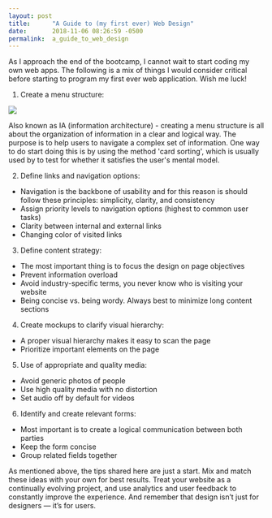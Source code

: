 ```yaml
---
layout: post
title:      "A Guide to (my first ever) Web Design"
date:       2018-11-06 08:26:59 -0500
permalink:  a_guide_to_web_design
---
```



As I approach the end of the bootcamp, I cannot wait to start coding my own web apps. The following is a mix of things I would consider critical before starting to program my first ever web application. Wish me luck! 

1. Create a menu structure: 

![](https://uxmastery.com/wp-content/uploads/2014/06/Card-sorting-e1403581139396.jpg)

Also known as IA (information architecture) - creating a menu structure is all about the organization of information in a clear and logical way. The purpose is to help users to navigate a complex set of information. One way to do start doing this is by using the method 'card sorting', which is usually used by to test for whether it satisfies the user's mental model.  

2. Define links and navigation options: 
* Navigation is the backbone of usability and for this reason is should follow these principles: simplicity, clarity, and consistency
* Assign priority levels to navigation options (highest to common user tasks)
* Clarity between internal and external links 
* Changing color of visited links

3. Define content strategy: 
* The most important thing is to focus the design on page objectives 
* Prevent information overload 
* Avoid industry-specific terms, you never know who is visiting your website 
* Being concise vs. being wordy. Always best to minimize long content sections

4. Create mockups to clarify visual hierarchy: 
* A proper visual hierarchy makes it easy to scan the page 
* Prioritize important elements on the page 

5. Use of appropriate and quality media:
* Avoid generic photos of people 
* Use high quality media with no distortion 
* Set audio off by default for videos 

6. Identify and create relevant forms: 
* Most important is to create a logical communication between both parties 
* Keep the form concise 
* Group related fields together 

As mentioned above, the tips shared here are just a start. Mix and match these ideas with your own for best results. Treat your website as a continually evolving project, and use analytics and user feedback to constantly improve the experience. And remember that design isn’t just for designers — it’s for users.

